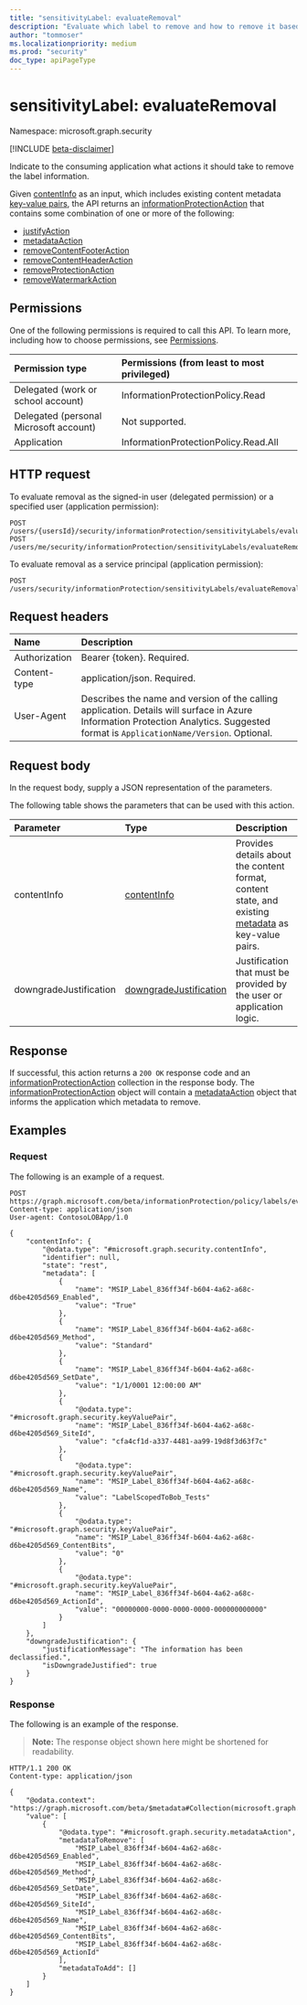 ```yaml
---
title: "sensitivityLabel: evaluateRemoval"
description: "Evaluate which label to remove and how to remove it based on an existing content information."
author: "tommoser"
ms.localizationpriority: medium
ms.prod: "security"
doc_type: apiPageType
---
```


# sensitivityLabel: evaluateRemoval
Namespace: microsoft.graph.security

[!INCLUDE [beta-disclaimer](../../includes/beta-disclaimer.md)]

Indicate to the consuming application what actions it should take to remove the label information.

Given [contentInfo](../resources/contentinfo.md) as an input, which includes existing content metadata [key-value pairs](../resources/security-keyvaluepair.md), the API returns an [informationProtectionAction](../resources/security-informationprotectionaction.md) that contains some combination of one or more of the following: 

* [justifyAction](../resources/security-justifyaction.md)
* [metadataAction](../resources/security-metadataaction.md)
* [removeContentFooterAction](../resources/security-removecontentfooteraction.md)
* [removeContentHeaderAction](../resources/security-removecontentheaderaction.md)
* [removeProtectionAction](../resources/security-removeprotectionaction.md)
* [removeWatermarkAction](../resources/security-removewatermarkaction.md)

## Permissions

One of the following permissions is required to call this API. To learn more, including how to choose permissions, see [Permissions](/graph/permissions-reference).

| Permission type                        | Permissions (from least to most privileged) |
| :------------------------------------- | :------------------------------------------ |
| Delegated (work or school account)     | InformationProtectionPolicy.Read            |
| Delegated (personal Microsoft account) | Not supported.                              |
| Application                            | InformationProtectionPolicy.Read.All        |

## HTTP request

<!-- {
  "blockType": "ignored"
}
-->

To evaluate removal as the signed-in user (delegated permission) or a specified user (application permission):

``` http
POST /users/{usersId}/security/informationProtection/sensitivityLabels/evaluateRemoval
POST /users/me/security/informationProtection/sensitivityLabels/evaluateRemoval
```

To evaluate removal as a service principal (application permission):

``` http
POST /users/security/informationProtection/sensitivityLabels/evaluateRemoval
```

## Request headers

| Name          | Description                                                                                                                                                                       |
| :------------ | :-------------------------------------------------------------------------------------------------------------------------------------------------------------------------------- |
| Authorization | Bearer {token}. Required.                                                                                                                                                         |
| Content-type  | application/json. Required.                                                                                                                                                       |
| User-Agent    | Describes the name and version of the calling application. Details will surface in Azure Information Protection Analytics. Suggested format is `ApplicationName/Version`. Optional. |

## Request body

In the request body, supply a JSON representation of the parameters.

The following table shows the parameters that can be used with this action.

| Parameter              | Type                                                                      | Description                                                                                                                         |
| :--------------------- | :------------------------------------------------------------------------ | :---------------------------------------------------------------------------------------------------------------------------------- |
| contentInfo            | [contentInfo](../resources/security-contentinfo.md)                       | Provides details about the content format, content state, and existing [metadata](../resources/security-keyvaluepair.md) as key-value pairs. |
| downgradeJustification | [downgradeJustification](../resources/security-downgradejustification.md) | Justification that must be provided by the user or application logic.                                                               |

## Response

If successful, this action returns a `200 OK` response code and an [informationProtectionAction](../resources/security-informationprotectionaction.md) collection in the response body. The [informationProtectionAction](../resources/security-informationprotectionaction.md) object will contain a [metadataAction](../resources/security-metadataaction.md) object that informs the application which metadata to remove.

## Examples

### Request

The following is an example of a request.

<!-- {
  "blockType": "request",
  "name": "sensitivitylabelthis.evaluateremoval"
}
-->
```http
POST https://graph.microsoft.com/beta/informationProtection/policy/labels/evaluateRemoval
Content-type: application/json
User-agent: ContosoLOBApp/1.0

{
    "contentInfo": {
        "@odata.type": "#microsoft.graph.security.contentInfo",
        "identifier": null,
        "state": "rest",
        "metadata": [
            {
                "name": "MSIP_Label_836ff34f-b604-4a62-a68c-d6be4205d569_Enabled",
                "value": "True"
            },
            {
                "name": "MSIP_Label_836ff34f-b604-4a62-a68c-d6be4205d569_Method",
                "value": "Standard"
            },
            {
                "name": "MSIP_Label_836ff34f-b604-4a62-a68c-d6be4205d569_SetDate",
                "value": "1/1/0001 12:00:00 AM"
            },
            {
                "@odata.type": "#microsoft.graph.security.keyValuePair",
                "name": "MSIP_Label_836ff34f-b604-4a62-a68c-d6be4205d569_SiteId",
                "value": "cfa4cf1d-a337-4481-aa99-19d8f3d63f7c"
            },
            {
                "@odata.type": "#microsoft.graph.security.keyValuePair",
                "name": "MSIP_Label_836ff34f-b604-4a62-a68c-d6be4205d569_Name",
                "value": "LabelScopedToBob_Tests"
            },
            {
                "@odata.type": "#microsoft.graph.security.keyValuePair",
                "name": "MSIP_Label_836ff34f-b604-4a62-a68c-d6be4205d569_ContentBits",
                "value": "0"
            },
            {
                "@odata.type": "#microsoft.graph.security.keyValuePair",
                "name": "MSIP_Label_836ff34f-b604-4a62-a68c-d6be4205d569_ActionId",
                "value": "00000000-0000-0000-0000-000000000000"
            }
        ]
    },
    "downgradeJustification": {
        "justificationMessage": "The information has been declassified.",
        "isDowngradeJustified": true
    }
}
```

### Response

The following is an example of the response.

>**Note:** The response object shown here might be shortened for readability.
<!-- {
  "blockType": "response",
  "name": "sensitivitylabelthis.evaluateremoval",
  "truncated": true,
  "@odata.type": "microsoft.graph.security.informationProtectionAction",
  "isCollection": true
}
-->
```http
HTTP/1.1 200 OK
Content-type: application/json

{
    "@odata.context": "https://graph.microsoft.com/beta/$metadata#Collection(microsoft.graph.security.informationProtectionAction)",
    "value": [
        {
            "@odata.type": "#microsoft.graph.security.metadataAction",
            "metadataToRemove": [
                "MSIP_Label_836ff34f-b604-4a62-a68c-d6be4205d569_Enabled",
                "MSIP_Label_836ff34f-b604-4a62-a68c-d6be4205d569_Method",
                "MSIP_Label_836ff34f-b604-4a62-a68c-d6be4205d569_SetDate",
                "MSIP_Label_836ff34f-b604-4a62-a68c-d6be4205d569_SiteId",
                "MSIP_Label_836ff34f-b604-4a62-a68c-d6be4205d569_Name",
                "MSIP_Label_836ff34f-b604-4a62-a68c-d6be4205d569_ContentBits",
                "MSIP_Label_836ff34f-b604-4a62-a68c-d6be4205d569_ActionId"
            ],
            "metadataToAdd": []
        }
    ]
}
```